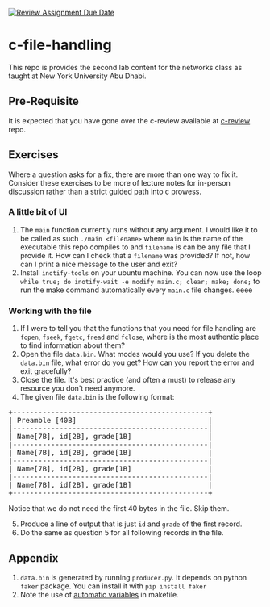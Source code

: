 [![Review Assignment Due Date](https://classroom.github.com/assets/deadline-readme-button-22041afd0340ce965d47ae6ef1cefeee28c7c493a6346c4f15d667ab976d596c.svg)](https://classroom.github.com/a/O-pAE0Zb)
# c-file-handling

This repo is provides the second lab content for the networks class as taught
at New York University Abu Dhabi.

## Pre-Requisite

It is expected that you have gone over the
c-review available at [c-review][c-review] repo.

[c-review]: https://github.com/prasantadh/c-review

## Exercises

Where a question asks for a fix, there are more than one way to fix it.
Consider these exercises to be more of lecture notes for in-person discussion
rather than a strict guided path into c prowess.

### A little bit of UI

1. The `main` function currently runs without any argument. I would like it
to be called as such `./main <filename>` where `main` is the name of the
executable this repo compiles to and `filename` is can be any file that
I provide it. How can I check that a `filename` was provided?
If not, how can I print a nice message to the user and exit?
2. Install `inotify-tools` on your ubuntu machine. You can now use the loop
`while true; do inotify-wait -e modify main.c; clear; make; done;`
to run the make command automatically every `main.c` file changes.
eeee

### Working with the file

1. If I were to tell you that the functions that you need for file handling
are `fopen`, `fseek`, `fgetc`, `fread` and `fclose`,
where is the most authentic place to find information about them?
2. Open the file `data.bin`. What modes would you use? If you delete the `data.bin`
file, what error do you get? How can you report the error and exit gracefully?
3. Close the file. It's best practice (and often a must) to release any resource
you don't need anymore.
4. The given file `data.bin` is the following format:

<pre>
+----------------------------------------------+
| Preamble [40B]                               |
|----------------------------------------------|
| Name[7B], id[2B], grade[1B]                  |
|----------------------------------------------|
| Name[7B], id[2B], grade[1B]                  |
|----------------------------------------------|
| Name[7B], id[2B], grade[1B]                  |
|----------------------------------------------|
| Name[7B], id[2B], grade[1B]                  |
+----------------------------------------------+
</pre>

Notice that we do not need the first 40 bytes in the file. Skip them.

5. Produce a line of output that is just `id` and `grade` of the first record.
6. Do the same as question 5 for all following records in the file.

## Appendix

1. `data.bin` is generated by running `producer.py`. It depends on python `faker` package.
You can install it with `pip install faker`
2. Note the use of [automatic variables][Automatic-Variables] in makefile.

[Automatic-Variables]: <https://www.gnu.org/software/make/manual/html_node/Automatic-Variables.html>
